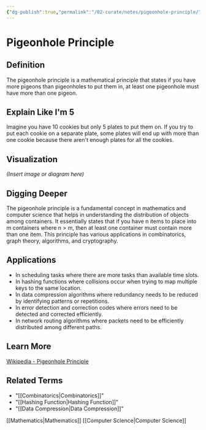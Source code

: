 ```yaml
---
{"dg-publish":true,"permalink":"/02-curate/notes/pigeonhole-principle/","title":"Pigeonhole Principle","tags":["mathematics","computer-science"]}
---
```


# Pigeonhole Principle

## **Definition**  
The pigeonhole principle is a mathematical principle that states if you have more pigeons than pigeonholes to put them in, at least one pigeonhole must have more than one pigeon.

## **Explain Like I'm 5**  
Imagine you have 10 cookies but only 5 plates to put them on. If you try to put each cookie on a separate plate, some plates will end up with more than one cookie because there aren't enough plates for all the cookies.

## **Visualization**  
*(Insert image or diagram here)*

## **Digging Deeper**
The pigeonhole principle is a fundamental concept in mathematics and computer science that helps in understanding the distribution of objects among containers. It essentially states that if you have n items to place into m containers where n > m, then at least one container must contain more than one item. This principle has various applications in combinatorics, graph theory, algorithms, and cryptography.

## **Applications**  
- In scheduling tasks where there are more tasks than available time slots.
- In hashing functions where collisions occur when trying to map multiple keys to the same location.
- In data compression algorithms where redundancy needs to be reduced by identifying patterns or repetitions.
- In error detection and correction codes where errors need to be detected and corrected efficiently.
- In network routing algorithms where packets need to be efficiently distributed among different paths.

## **Learn More**  
[Wikipedia - Pigeonhole Principle](https://en.wikipedia.org/wiki/Pigeonhole_principle)


## **Related Terms**  
- "[[Combinatorics\|Combinatorics]]"
- "[[Hashing Function\|Hashing Function]]"
- "[[Data Compression\|Data Compression]]"

[[Mathematics\|Mathematics]]
[[Computer Science\|Computer Science]]
